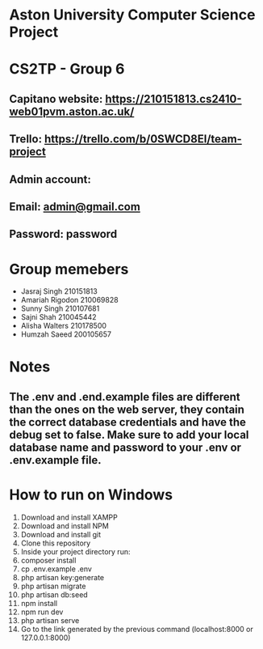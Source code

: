# Aston University Computer Science Project
# CS2TP - Group 6
## Capitano website: https://210151813.cs2410-web01pvm.aston.ac.uk/
## Trello: https://trello.com/b/0SWCD8El/team-project
## Admin account:
## Email: admin@gmail.com
## Password: password

# Group memebers
* Jasraj Singh 210151813
* Amariah Rigodon 210069828
* Sunny Singh 210107681
* Sajni Shah 210045442
* Alisha Walters 210178500
* Humzah Saeed 200105657

# Notes
## The .env and .end.example files are different than the ones on the web server, they contain the correct database credentials and have the debug set to false. Make sure to add your local database name and password to your .env or .env.example file.

# How to run on Windows
1. Download and install XAMPP
1. Download and install NPM
1. Download and install git
1. Clone this repository
1. Inside your project directory run:
1. composer install 
1. cp .env.example .env
1. php artisan key:generate
1. php artisan migrate
1. php artisan db:seed
1. npm install
1. npm run dev
1. php artisan serve
1. Go to the link generated by the previous command (localhost:8000 or 127.0.0.1:8000)